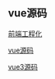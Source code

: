 ## vue源码


[前端工程化](https://zhuanlan.zhihu.com/p/276458191)

[vue源码](https://ustbhuangyi.github.io/vue-analysis/v2/prepare/)


[vue3源码](https://vue3js.cn/start/)